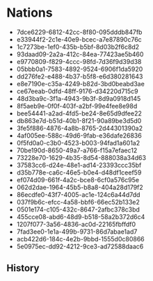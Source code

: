 # Nations

* 7dce6229-6812-42cc-8f80-095dddb847fb
* e33944f2-2c1e-40e9-bcec-a7e87890c76c
* 1c7273be-1ef0-435b-b5bf-8d03b2f6c8d2
* 93daad09-2a2a-412c-84ea-77423ae5b460
* e9770809-f829-4ccc-98fd-7d36f9d39d38
* 05bbb0a1-7583-4892-9524-6906f1da5920
* dd276fe2-e488-4b37-b5f8-e6d380281643
* e8e7190e-c35a-4249-b82d-3bd0beabd3ae
* ce67eeab-0dfd-48ff-9176-d34220d715c9
* 48d3ba9c-3f1a-4943-9b3f-8d9a0918d145
* 8f5aeb9e-0f0f-403f-a2bf-99e4fee8e98d
* bee54441-a2ad-4fd5-be24-8e65d9dfee22
* db863e7d-b51d-40b1-8f21-90a89be3d5d0
* 3fe5f886-4876-4a8b-8765-2d44301390a2
* 4af005ee-588c-49d6-9fab-e36dafe26836
* 0f5fd0a0-c3b0-4523-b003-94fad1a601a2
* 70be190d-8650-49a7-a766-f15a7efaec12
* 73228e70-1629-4b35-8d54-888038a34d63
* 37583cc6-d24e-48e1-ad14-23393ccc35bf
* d35b778e-ca6c-46e5-b0e4-d48df1ceef59
* ef074d09-661f-4a2c-bce8-6cf0a576c95e
* 062d2dae-1964-45b5-b8a8-404a28d179f2
* 86ecdfe0-43f7-4005-ac1e-124c6a44d7dd
* 037f9b6c-efcc-4a58-bbf6-66ec52b133e2
* 0501e174-c105-432c-8647-2afbc378c3bd
* 455cce08-abd6-48d9-b518-58a2b372d6c4
* 1207f077-3a56-4836-ac0d-22165fbffdf0
* 7fad3ee0-1e1a-499b-9731-86d7abae1ad7
* acb422d6-184c-4e2b-9bbd-1555d0c80866
* 5e0975ec-dd92-4212-9ce3-ad72588daac6

## History

